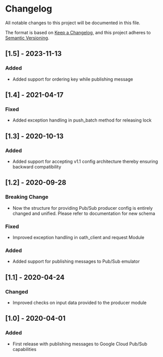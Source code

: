 # Changelog
All notable changes to this project will be documented in this file.

The format is based on [Keep a Changelog](https://keepachangelog.com/en/1.0.0/),
and this project adheres to [Semantic Versioning](https://semver.org/spec/v2.0.0.html).

## [1.5] - 2023-11-13
### Added
- Added support for ordering key while publishing message

## [1.4] - 2021-04-17
### Fixed
- Added exception handling in push_batch method for releasing lock

## [1.3] - 2020-10-13
### Added
- Added support for accepting v1.1 config architecture thereby ensuring backward compatibility

## [1.2] - 2020-09-28
### Breaking Change
- Now the structure for providing Pub/Sub producer config is entirely changed and unified. Please refer to documentation for new schema

### Fixed
- Improved exception handling in oath_client and request Module

### Added
- Added support for publishing messages to Pub/Sub emulator

## [1.1] - 2020-04-24
### Changed
- Improved checks on input data provided to the producer module

## [1.0] - 2020-04-01
### Added
- First release with publishing messages to Google Cloud Pub/Sub capabilities

